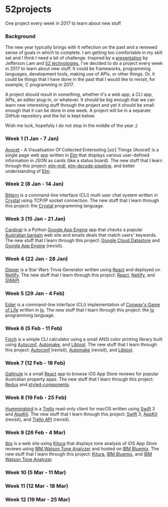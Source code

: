 # 52projects

One project every week in 2017 to learn about new stuff

### Background

The new year typically brings with it reflection on the past and a renewed sense of goals in which to complete. I am getting too comfortable in my skill set and I think I need a bit of challenge. Inspired by a [presentation](https://speakerdeck.com/jeffersonlam/reflections-from-52-weeks-52-projects) by Jefferson Lam and [52 technologies](https://github.com/shekhargulati/52-technologies-in-2016), I've decided to do a project every week in 2017 to learn about new stuff. It could be frameworks, programming languages, development tools, making use of APIs, or other things. Or, it could be things that I have done in the past that I would like to revisit, for example, C programming in 2017.

A project should result in *something*, whether it's a web app, a CLI app, APIs, an editor plug-in, or whatever. It should be big enough that we can learn new interesting stuff through the project and yet it should be small enough that it can be done in one week. A project will be in a separate GitHub repository and the list is kept below.

Wish me luck, hopefully I do not stop in the middle of the year ;)

### Week 1 (1 Jan - 7 Jan)

[Avocet](https://github.com/donny/avocet) - A Visualisation Of Collected Enteresting [*sic*] Things (Avocet) is a single page web app written in [Elm](http://elm-lang.org) that displays various user-defined information in JSON as cards (like a status board). The new stuff that I learn through this project: [elm-mdl](https://debois.github.io/elm-mdl/), [elm-decode-pipeline](https://github.com/NoRedInk/elm-decode-pipeline), and better understanding of [Elm](http://elm-lang.org).

### Week 2 (8 Jan - 14 Jan)

[Bittern](https://github.com/donny/bittern) is a command-line interface (CLI) multi user chat system written in [Crystal](https://crystal-lang.org) using TCP/IP socket connection. The new stuff that I learn through this project: the [Crystal](https://crystal-lang.org) programming language.

### Week 3 (15 Jan - 21 Jan)

[Cardinal](https://github.com/donny/cardinal) is a Python [Google App Engine](https://cloud.google.com/appengine/) app that checks a popular [Australian bargain](https://www.ozbargain.com.au/) web site and emails deals that match users' keywords. The new stuff that I learn through this project: [Google Cloud Datastore](https://cloud.google.com/datastore/) and [Google App Engine](https://cloud.google.com/appengine/) (revisit).

### Week 4 (22 Jan - 28 Jan)

[Dipper](https://github.com/donny/dipper) is a Star Wars Trivia Generator written using [React](https://facebook.github.io/react/) and deployed on [Netlify](https://www.netlify.com). The new stuff that I learn through this project: [React](https://facebook.github.io/react/), [Netlify](https://www.netlify.com), and [SWAPI](https://swapi.co).

### Week 5 (29 Jan - 4 Feb)

[Eider](https://github.com/donny/eider) is a command-line interface (CLI) implementation of [Conway's Game of Life](https://en.wikipedia.org/wiki/Conway's_Game_of_Life) written in [Io](http://iolanguage.org). The new stuff that I learn through this project: the [Io](http://iolanguage.org) programming language.

### Week 6 (5 Feb - 11 Feb)

[Finch](https://github.com/donny/finch) is a simple CLI calculator using a small ANSI color printing library built using [Autoconf](https://www.gnu.org/software/autoconf/autoconf.html), [Automake](https://www.gnu.org/software/automake/), and [Libtool](https://www.gnu.org/software/libtool/). The new stuff that I learn through this project: [Autoconf](https://www.gnu.org/software/autoconf/autoconf.html) (revisit), [Automake](https://www.gnu.org/software/automake/) (revisit), and [Libtool](https://www.gnu.org/software/libtool/).

### Week 7 (12 Feb - 18 Feb)

[Gallinule](https://github.com/donny/gallinule) is a small [React](https://facebook.github.io/react/) app to browse iOS App Store reviews for popular Australian property apps. The new stuff that I learn through this project: [Redux](http://redux.js.org/) and [styled-components](https://styled-components.com).

### Week 8 (19 Feb - 25 Feb)

[Hummingbird](https://github.com/donny/hummingbird) is a [Trello](https://trello.com) read-only client for macOS written using [Swift](https://swift.org) 3 and [AppKit](https://developer.apple.com/reference/appkit). The new stuff that I learn through this project: [Swift](https://swift.org) 3, [AppKit](https://developer.apple.com/reference/appkit) (revisit), and [Trello API](https://developers.trello.com) (revisit).

### Week 9 (26 Feb - 4 Mar)

[Ibis](https://github.com/donny/ibis) is a web site using [Kitura](https://developer.ibm.com/swift/kitura/) that displays tone analysis of iOS App Store reviews using [IBM Watson Tone Analyzer](https://www.ibm.com/watson/developercloud/tone-analyzer.html) and hosted on [IBM Bluemix](https://developer.ibm.com/swift/swift-on-ibm-cloud/). The new stuff that I learn through this project: [Kitura](https://developer.ibm.com/swift/kitura/), [IBM Bluemix](https://developer.ibm.com/swift/swift-on-ibm-cloud/), and [IBM Watson Tone Analyzer](https://www.ibm.com/watson/developercloud/tone-analyzer.html).

### Week 10 (5 Mar - 11 Mar)

### Week 11 (12 Mar - 18 Mar)

### Week 12 (19 Mar - 25 Mar)
